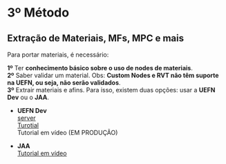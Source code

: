 # 3º Método

## **Extração de Materiais, MFs, MPC e mais** </br>

Para portar materiais, é necessário: </br>

**1º** Ter **conhecimento básico sobre o uso de nodes de materiais**. </br>
**2º** Saber validar um material. Obs: **Custom Nodes e RVT não têm suporte na UEFN, ou seja, não serão validados**. </br>
**3º** Extrair materiais e afins. Para isso, existem duas opções: usar a **UEFN Dev** ou o **JAA**. </br>

* **UEFN Dev** </br>
  [server](https://discord.com/invite/VpYyFS8wbm) </br>
  [Turotial](https://github.com/luiz-2213/Versions/blob/main/Tutoriais/UEFN_DEV_Tutorial.md) </br>
  Tutorial em vídeo (EM PRODUÇÃO) </br>

* **JAA** </br>
  [Tutorial em vídeo](https://www.youtube.com/watch?v=euJg3PCDXaQ&t=5s) </br>
